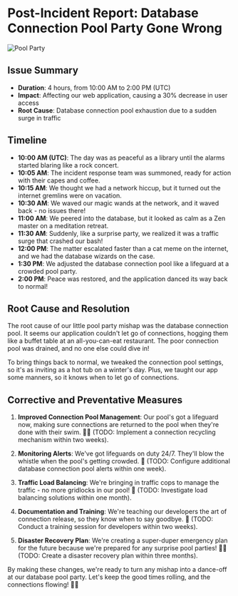 
# Post-Incident Report: Database Connection Pool Party Gone Wrong

![Pool Party](https://media.giphy.com/media/3o6gDUZSUlYhVJ7fL6/giphy.gif)

## Issue Summary

- **Duration**: 4 hours, from 10:00 AM to 2:00 PM (UTC)
- **Impact**: Affecting our web application, causing a 30% decrease in user access
- **Root Cause**: Database connection pool exhaustion due to a sudden surge in traffic

## Timeline

- **10:00 AM (UTC)**: The day was as peaceful as a library until the alarms started blaring like a rock concert.
- **10:05 AM**: The incident response team was summoned, ready for action with their capes and coffee.
- **10:15 AM**: We thought we had a network hiccup, but it turned out the internet gremlins were on vacation.
- **10:30 AM**: We waved our magic wands at the network, and it waved back - no issues there!
- **11:00 AM**: We peered into the database, but it looked as calm as a Zen master on a meditation retreat.
- **11:30 AM**: Suddenly, like a surprise party, we realized it was a traffic surge that crashed our bash!
- **12:00 PM**: The matter escalated faster than a cat meme on the internet, and we had the database wizards on the case.
- **1:30 PM**: We adjusted the database connection pool like a lifeguard at a crowded pool party.
- **2:00 PM**: Peace was restored, and the application danced its way back to normal!

## Root Cause and Resolution

The root cause of our little pool party mishap was the database connection pool. It seems our application couldn't let go of connections, hogging them like a buffet table at an all-you-can-eat restaurant. The poor connection pool was drained, and no one else could dive in!

To bring things back to normal, we tweaked the connection pool settings, so it's as inviting as a hot tub on a winter's day. Plus, we taught our app some manners, so it knows when to let go of connections.

## Corrective and Preventative Measures

1. **Improved Connection Pool Management**: Our pool's got a lifeguard now, making sure connections are returned to the pool when they're done with their swim. 🏊‍♂️ (TODO: Implement a connection recycling mechanism within two weeks).

2. **Monitoring Alerts**: We've got lifeguards on duty 24/7. They'll blow the whistle when the pool's getting crowded. 🚨 (TODO: Configure additional database connection pool alerts within one week).

3. **Traffic Load Balancing**: We're bringing in traffic cops to manage the traffic - no more gridlocks in our pool! 🚦 (TODO: Investigate load balancing solutions within one month).

4. **Documentation and Training**: We're teaching our developers the art of connection release, so they know when to say goodbye. 👋 (TODO: Conduct a training session for developers within two weeks).

5. **Disaster Recovery Plan**: We're creating a super-duper emergency plan for the future because we're prepared for any surprise pool parties! 🏄‍♂️ (TODO: Create a disaster recovery plan within three months).

By making these changes, we're ready to turn any mishap into a dance-off at our database pool party. Let's keep the good times rolling, and the connections flowing! 🕺💃

